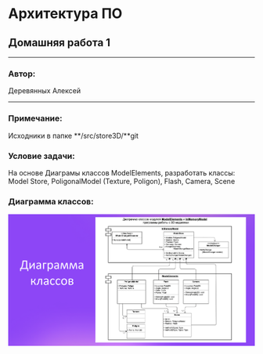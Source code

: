 # Архитектура ПО
## Домашняя работа 1
* **
### Автор:
Деревянных Алексей
* **
### Примечание:

Исходники в папке **/src/store3D/**git

### Условие задачи:

На основе Диаграмы классов ModelElements, разработать классы: Model Store, PoligonalModel (Texture, Poligon), Flash, Camera, Scene

### Диаграмма классов:
![Model Elements](ModelElements.png)


